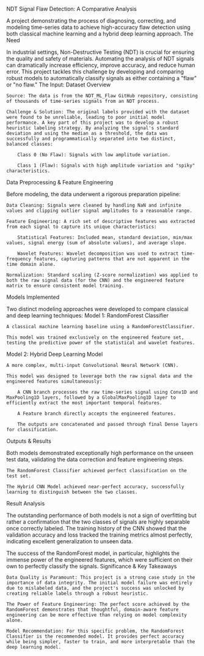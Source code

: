 NDT Signal Flaw Detection: A Comparative Analysis

A project demonstrating the process of diagnosing, correcting, and modeling time-series data to achieve high-accuracy flaw detection using both classical machine learning and a hybrid deep learning approach.
The Need

In industrial settings, Non-Destructive Testing (NDT) is crucial for ensuring the quality and safety of materials. Automating the analysis of NDT signals can dramatically increase efficiency, improve accuracy, and reduce human error. This project tackles this challenge by developing and comparing robust models to automatically classify signals as either containing a "flaw" or "no flaw."
The Input: Dataset Overview

    Source: The data is from the NDT_ML_Flaw GitHub repository, consisting of thousands of time-series signals from an NDT process.

    Challenge & Solution: The original labels provided with the dataset were found to be unreliable, leading to poor initial model performance. A key part of this project was to develop a robust heuristic labeling strategy. By analyzing the signal's standard deviation and using the median as a threshold, the data was successfully and programmatically separated into two distinct, balanced classes:

        Class 0 (No Flaw): Signals with low amplitude variation.

        Class 1 (Flaw): Signals with high amplitude variation and "spiky" characteristics.

Data Preprocessing & Feature Engineering

Before modeling, the data underwent a rigorous preparation pipeline:

    Data Cleaning: Signals were cleaned by handling NaN and infinite values and clipping outlier signal amplitudes to a reasonable range.

    Feature Engineering: A rich set of descriptive features was extracted from each signal to capture its unique characteristics:

        Statistical Features: Included mean, standard deviation, min/max values, signal energy (sum of absolute values), and average slope.

        Wavelet Features: Wavelet decomposition was used to extract time-frequency features, capturing patterns that are not apparent in the time domain alone.

    Normalization: Standard scaling (Z-score normalization) was applied to both the raw signal data (for the CNN) and the engineered feature matrix to ensure consistent model training.

Models Implemented

Two distinct modeling approaches were developed to compare classical and deep learning techniques:
Model 1: RandomForest Classifier

    A classical machine learning baseline using a RandomForestClassifier.

    This model was trained exclusively on the engineered feature set, testing the predictive power of the statistical and wavelet features.

Model 2: Hybrid Deep Learning Model

    A more complex, multi-input Convolutional Neural Network (CNN).

    This model was designed to leverage both the raw signal data and the engineered features simultaneously:

        A CNN branch processes the raw time-series signal using Conv1D and MaxPooling1D layers, followed by a GlobalMaxPooling1D layer to efficiently extract the most important temporal features.

        A Feature branch directly accepts the engineered features.

        The outputs are concatenated and passed through final Dense layers for classification.

Outputs & Results

Both models demonstrated exceptionally high performance on the unseen test data, validating the data correction and feature engineering steps.

    The RandomForest Classifier achieved perfect classification on the test set.

    The Hybrid CNN Model achieved near-perfect accuracy, successfully learning to distinguish between the two classes.

Result Analysis

The outstanding performance of both models is not a sign of overfitting but rather a confirmation that the two classes of signals are highly separable once correctly labeled. The training history of the CNN showed that the validation accuracy and loss tracked the training metrics almost perfectly, indicating excellent generalization to unseen data.

The success of the RandomForest model, in particular, highlights the immense power of the engineered features, which were sufficient on their own to perfectly classify the signals.
Significance & Key Takeaways

    Data Quality is Paramount: This project is a strong case study in the importance of data integrity. The initial model failure was entirely due to mislabeled data, and the project's success was unlocked by creating reliable labels through a robust heuristic.

    The Power of Feature Engineering: The perfect score achieved by the RandomForest demonstrates that thoughtful, domain-aware feature engineering can be more effective than relying on model complexity alone.

    Model Recommendation: For this specific problem, the RandomForest Classifier is the recommended model. It provides perfect accuracy while being simpler, faster to train, and more interpretable than the deep learning model.
